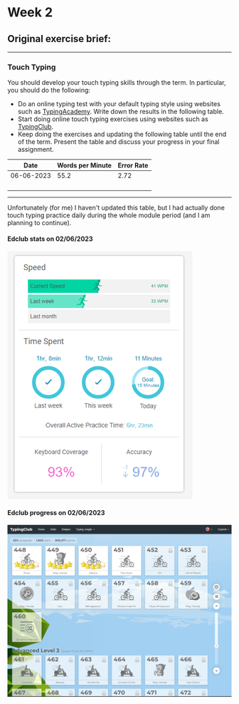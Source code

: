 # Week 2

## Original exercise brief:

---

### Touch Typing

You should develop your touch typing skills through the term. In particular, you should do the following:

- Do an online typing test with your default typing style using websites such as [TypingAcademy](https://www.typing.academy/typing-tutor/typing-test). Write down the results in the following table.
- Start doing online touch typing exercises using websites such as [TypingClub](https://www.typingclub.com/).
- Keep doing the exercises and updating the following table until the end of the term. Present the table and discuss your progress in your final assignment.

| Date | Words per Minute | Error Rate |
| ---- | ---------------- | ---------- |
|06-06-2023|55.2|2.72|
|      |                  |            |
|      |                  |            |
|      |                  |            |
|      |                  |            |

---

Unfortunately (for me) I haven't updated this table, but I had actually done touch typing practice daily
during the whole module period (and I am planning to continue).

#### Edclub stats on 02/06/2023

![Screenshot_of_stats](./edclub_stats_2023-06-02.png)

#### Edclub progress on 02/06/2023

![Screenshot_of_stats](./edclub_progress_2023-06-02.png)
